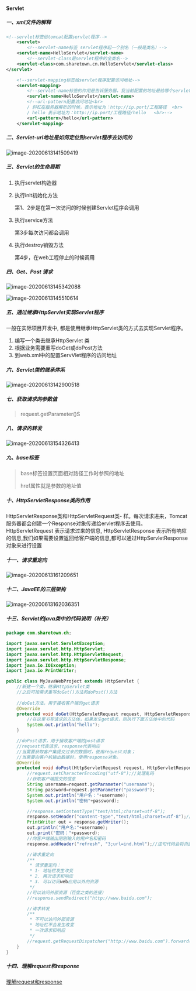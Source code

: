#### Servlet

##### 一、xml文件的解释

```xml
<!--servlet标签给tomcat配置servlet程序-->
    <servlet>
        <!--servlet-name标签 servlet程序起一个别名（一般是类名）-->
    <servlet-name>HelloServlet</servlet-name>
        <!--servlet-class是servlet程序的全类名-->
    <servlet-class>com.sharetown.cn.HelloServlet</servlet-class>
</servlet>

    <!--servlet-mapping标签给servlet程序配置访问地址-->
    <servlet-mapping>
        <!--servlet-name标签的作用是告诉服务器，我当前配置的地址是给哪个servlet程序使用-->
        <servlet-name>HelloServlet</servlet-name>
        <!--url-pattern配置访问地址<br>
        / 斜杠在服务器解析的时候，表示地址为：http://ip.port/工程路径  <br>
        / hello 表示地址为：http://ip.port/工程路径/hello   <br>-->
        <url-pattern>/hello</url-pattern>
    </servlet-mapping>
```

#####  二、Servlet-url地址是如何定位到servlet程序去访问的

![image-20200613141509419](C:\Users\Administrator\AppData\Roaming\Typora\typora-user-images\image-20200613141509419.png)

##### 三、Servlet的生命周期

1. 执行servlet构造器

2. 执行init初始化方法

   第1、2步是在第一次访问的时候创建Servlet程序会调用

3. 执行service方法

   第3步每次访问都会调用

4. 执行destroy销毁方法

   第4步，在web工程停止的时候调用

   

   

##### 四、Get、Post 请求

![image-20200613145342088](C:\Users\Administrator\AppData\Roaming\Typora\typora-user-images\image-20200613145342088.png)

![image-20200613145510614](C:\Users\Administrator\AppData\Roaming\Typora\typora-user-images\image-20200613145510614.png)



##### 五、通过继承HttpServlet实现Servlet程序

一般在实际项目开发中, 都是使用继承HttpServlet类的方式去实现Servlet程序。

1. 编写一个类去继承HttpServlet 类
2. 根据业务需要重写doGet或doPost方法
3. 到web.xml中的配置ServVlet程序的访问地址

##### 六、Servlet类的继承体系

![image-20200613142900518](C:\Users\Administrator\AppData\Roaming\Typora\typora-user-images\image-20200613142900518.png)

##### 七、获取请求的参数值

> request.getParameter()S

##### 八、请求的转发

![image-20200613154326413](C:\Users\Administrator\AppData\Roaming\Typora\typora-user-images\image-20200613154326413.png)

##### 九、base标签

> base标签设置页面相对路径工作时参照的地址
>
> href属性就是参数的地址值

##### 十、HttpServletResponse类的作用

HttpServletResponse类和HttpServletRequest类- 样。每次请求进来，Tomcat 服务器都会创建一个Response对象传递给ervlet程序去使用。HttpServletRequest 表示请求过来的信息, HttpServletResponse 表示所有响应的信息,我们如果需要设置返回给客户端的信息,都可以通过HttpServletResponse对象来进行设置

##### 十一、请求重定向

![image-20200613161209651](C:\Users\Administrator\AppData\Roaming\Typora\typora-user-images\image-20200613161209651.png)

##### 十二、JavaEE的三层架构

![image-20200613162036351](C:\Users\Administrator\AppData\Roaming\Typora\typora-user-images\image-20200613162036351.png)

##### 十三、Servlet的java类中的代码说明（补充）

```java
package com.sharetown.ch;

import javax.servlet.ServletException;
import javax.servlet.http.HttpServlet;
import javax.servlet.http.HttpServletRequest;
import javax.servlet.http.HttpServletResponse;
import java.io.IOException;
import java.io.PrintWriter;

public class MyJavaWebProject extends HttpServlet {
    //新建一个类，继承HttpServlet类
    //之后可按需求重写doGet()方法和doPost()方法
    
    //doGet方法，用于接收客户端的get请求
    @Override
    protected void doGet(HttpServletRequest request, HttpServletResponse response) throws ServletException, IOException {
        //在这里书写请求的方法体，如果发生get请求，则执行下面方法体中的代码
        System.out.println("hello");
    }

    //doPost请求，用于接收客户端的post请求
    //request代表请求，response代表响应
    //当需要获取客户集提交过来的数据时，使用request对象；
    //当需要向客户机输出数据时，使用response对象。
    @Override
    protected void doPost(HttpServletRequest request, HttpServletResponse response) throws ServletException, IOException {
        //request.setCharacterEncoding("utf-8");//处理乱码
        //获取客户端提交的信息
        String username=request.getParameter("username");
        String password=request.getParameter("password");
        System.out.println("用户名："+username);
        System.out.println("密码"+password);

        //response.setContentType("text/html;charset=utf-8");
        response.setHeader("content-type","text/html;charset=utf-8");//获取请求头信息
        PrintWriter out = response.getWriter();
        out.println("用户名:"+username);
        out.print("密码："+password);
        //向客户端输出刚刚输入的用户名和密码
        response.addHeader("refresh", "3;url=ind.html");//这句代码会将页面在客户端停留3秒后跳转到ind.html

        //请求重定向
        /**
         * 请求重定向：
         * 1· 地址栏发生改变
         * 2. 两次请求和响应
         * 3. 可以访问web应用以外的资源
         */
        //可以访问外部资源（百度之类的连接）
        //response.sendRedirect("http://www.baidu.com");

        //请求转发
        /**
         * 不可以访问外部资源
         * 地址栏不会发生改变
         * 一次请求和响应
         */
        //request.getRequestDispatcher("http://www.baidu.com").forward(request, response);
    }
}

```

##### 十四、理解request和response

[理解request和response](https://www.jianshu.com/p/d2716d8cd823)




